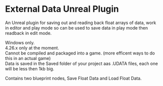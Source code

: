 # External Data Unreal Plugin
An Unreal plugin for saving out and reading back float arrays of data, work in editor and play mode so can be used to save data in play mode then readback in edit mode.  

Windows only.  
4.26.x only at the moment.  
Cannot be compiled and packaged into a game. (more efficent ways to do this in an actual game)  
Data is saved in the Saved folder of your project aas .UDATA files, each one will be less then 1kb big.  
  
Contains two blueprint nodes, Save Float Data and Load Float Data.
